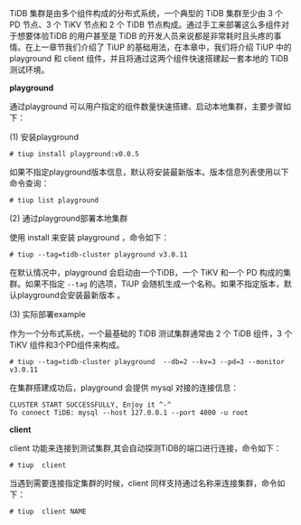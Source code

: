 TiDB 集群是由多个组件构成的分布式系统，一个典型的 TiDB 集群至少由 3 个 PD 节点、3 个 TiKV 节点和 2 个 TiDB 节点构成。通过手工来部署这么多组件对于想要体验TiDB 的用户甚至是 TiDB 的开发人员来说都是非常耗时且头疼的事情。在上一章节我们介绍了 TiUP 的基础用法，在本章中，我们将介绍 TiUP 中的 playground 和 client 组件，并且将通过这两个组件快速搭建起一套本地的 TiDB 测试环境。

**playground**

通过playground 可以用户指定的组件数量快速搭建、启动本地集群，主要步骤如下：

(1) 安装playground

```
# tiup install playground:v0.0.5
```
如果不指定playground版本信息，默认将安装最新版本。版本信息列表使用以下命令查询：

```
# tiup list playground
```

(2) 通过playground部署本地集群

使用 install 来安装 playground ，命令如下：

```
# tiup --tag=tidb-cluster playground v3.0.11
```

在默认情况中，playground 会启动由一个TiDB，一个 TiKV 和一个 PD 构成的集群。如果不指定 ```--tag``` 的选项，TiUP 会随机生成一个名称。如果不指定版本，默认playground会安装最新版本
。

(3) 实际部署example

作为一个分布式系统，一个最基础的 TiDB 测试集群通常由 2 个 TiDB 组件，3 个 TiKV 组件和3个PD组件来构成。

```
# tiup --tag=tidb-cluster playground  --db=2 --kv=3 --pd=3 --monitor v3.0.11
```
在集群搭建成功后，playground 会提供 mysql 对接的连接信息：
```
CLUSTER START SUCCESSFULLY, Enjoy it ^-^
To connect TiDB: mysql --host 127.0.0.1 --port 4000 -u root
```

**client**

client 功能来连接到测试集群,其会自动探测TiDB的端口进行连接，命令如下：
```
# tiup  client

```
当遇到需要连接指定集群的时候，client 同样支持通过名称来连接集群，命令如下：
```
# tiup  client NAME
```
